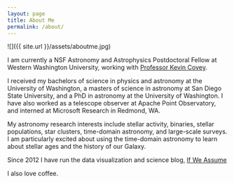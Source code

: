 ```yaml
---
layout: page
title: About Me
permalink: /about/
---
```

![]({{ site.url }}/assets/aboutme.jpg)

I am currently a NSF Astronomy and Astrophysics Postdoctoral Fellow at Western Washington University, working with [Professor Kevin Covey](http://myweb.facstaff.wwu.edu/~coveyk/).

I received my bachelors of science in physics and astronomy at the University of Washington, a masters of science in astronomy at San Diego State University, and a PhD in astronomy at the University of Washington. I have also worked as a telescope observer at Apache Point Observatory, and interned at Microsoft Research in Redmond, WA.

My astronomy research interests include stellar activity, binaries, stellar populations, star clusters, time-domain astronomy, and large-scale surveys. I am particularly excited about using the time-domain astronomy to learn about stellar ages and the history of our Galaxy.

Since 2012 I have run the data visualization and science blog, [If We Assume](http://www.ifweassume.com)

<i class="fa fa-coffee"></i> I also love coffee.
